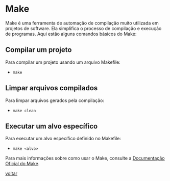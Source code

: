# Make

Make é uma ferramenta de automação de compilação muito utilizada em projetos de software. Ela simplifica o processo de compilação e execução de programas. 
 Aqui estão alguns comandos básicos do Make:

## Compilar um projeto

Para compilar um projeto usando um arquivo Makefile:

- `make`

## Limpar arquivos compilados

Para limpar arquivos gerados pela compilação:

- `make clean`

## Executar um alvo específico

Para executar um alvo específico definido no Makefile:

- `make <alvo>`

Para mais informações sobre como usar o Make, consulte a [Documentação Oficial do Make](https://www.gnu.org/software/make/manual/make.html).

[voltar](../../README.md)